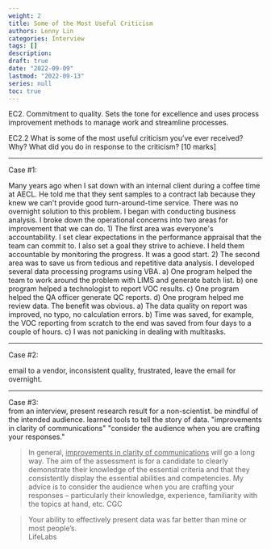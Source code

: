 ```yaml
---
weight: 2
title: Some of the Most Useful Criticism
authors: Lenny Lin
categories: Interview 
tags: []
description: 
draft: true
date: "2022-09-09"
lastmod: "2022-09-13"
series: null
toc: true
---
```



EC2. Commitment to quality. Sets the tone for excellence and uses process improvement methods to manage work and streamline processes.  

EC2.2 What is some of the most useful criticism you’ve ever received? Why? What did you do in response to the criticism? [10 marks]

<!--more-->

---

Case #1:

Many years ago when I sat down with an internal client during a coffee time at AECL.  He told me that they sent samples to a contract lab because they knew we can't provide good turn-around-time service.  There was no overnight solution to this problem.  I began with conducting business analysis.  I broke down the operational concerns into two areas for improvement that we can do. 1) The first area was everyone's accountability.  I set clear expectations in the performance appraisal that the team can commit to.  I also set a goal they strive to achieve. I held them accountable by monitoring the progress. It was a good start.  2) The second area was to save us from tedious and repetitive data analysis.  I developed several data processing programs using VBA.  a) One program helped the team to work around the problem with LIMS and generate batch list. b) one program helped a technologist to report VOC results. c) One program helped the QA officer generate QC reports. d) One program helped me review data.  The benefit was obvious.  a) The data quality on report was improved, no typo, no calculation errors.  b) Time was saved, for example, the VOC reporting from scratch to the end was saved from four days to a couple of hours. c) I was not panicking in dealing with multitasks.



---

Case #2:  

email to a vendor, inconsistent quality, frustrated, leave the email for overnight.

---
Case #3:  
from an interview, present research result for a non-scientist.  be mindful of the intended audience. learned tools to tell the story of data.  "improvements in clarity of communications" "consider the audience when you are crafting your responses."

>In general, <u>improvements in clarity of communications</u> will go a long way.  The aim of the assessment is for a candidate to clearly demonstrate their knowledge of the essential criteria and that they consistently display the essential abilities and competencies.  My advice is to consider the audience when you are crafting your responses – particularly their knowledge, experience, familiarity with the topics at hand, etc.
>CGC


>Your ability to effectively present data was far better than mine or most people’s.  
>LifeLabs

